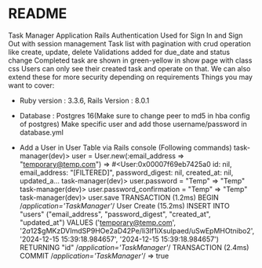 # README

Task Manager Application
Rails Authentication Used for Sign In and Sign Out with session management
Task list with pagination with crud operation like create, update, delete
Validations added for due_date and status change
Completed task are shown in green-yellow in show page with class css
Users can only see their created task and operate on that.
We can also extend these for more security depending on requirements
Things you may want to cover:

* Ruby version : 3.3.6, Rails Version : 8.0.1

* Database : Postgres 16(Make sure to change peer to md5 in hba config of postgres)
Make specific user and add those username/password in database.yml

* Add a User in User Table via Rails console (Following commands)
task-manager(dev)> user = User.new(:email_address => "temporary@temp.com")
=> #<User:0x00007f69eb7425a0 id: nil, email_address: "[FILTERED]", password_digest: nil, created_at: nil, updated_a...
task-manager(dev)> user.password = "Temp"
=> "Temp"
task-manager(dev)> user.password_confirmation = "Temp"
=> "Temp"
task-manager(dev)> user.save
  TRANSACTION (1.2ms)  BEGIN /*application='TaskManager'*/
  User Create (15.2ms)  INSERT INTO "users" ("email_address", "password_digest", "created_at", "updated_at") VALUES ('temporary@temp.com', '$2a$12$gMKzDVImdSP9HOe2aD42Pe/li3If1iXsuIpaed/uSwEpMHOtnibo2', '2024-12-15 15:39:18.984657', '2024-12-15 15:39:18.984657') RETURNING "id" /*application='TaskManager'*/
  TRANSACTION (2.4ms)  COMMIT /*application='TaskManager'*/
=> true
